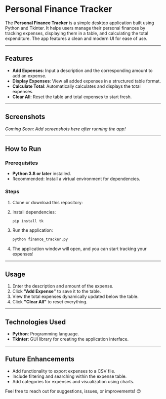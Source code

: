 # Personal Finance Tracker

The **Personal Finance Tracker** is a simple desktop application built using Python and Tkinter. It helps users manage their personal finances by tracking expenses, displaying them in a table, and calculating the total expenditure. The app features a clean and modern UI for ease of use.

---

## Features

- **Add Expenses**: Input a description and the corresponding amount to add an expense.
- **Display Expenses**: View all added expenses in a structured table format.
- **Calculate Total**: Automatically calculates and displays the total expenses.
- **Clear All**: Reset the table and total expenses to start fresh.

---

## Screenshots

*Coming Soon: Add screenshots here after running the app!*

---

## How to Run

### Prerequisites
- **Python 3.8 or later** installed.
- Recommended: Install a virtual environment for dependencies.

### Steps
1. Clone or download this repository:
2. Install dependencies:
    ```bash
    pip install tk
    ```

3. Run the application:
    ```bash
    python finance_tracker.py
    ```

4. The application window will open, and you can start tracking your expenses!

---

## Usage

1. Enter the description and amount of the expense.
2. Click **"Add Expense"** to save it to the table.
3. View the total expenses dynamically updated below the table.
4. Click **"Clear All"** to reset everything.

---

## Technologies Used

- **Python**: Programming language.
- **Tkinter**: GUI library for creating the application interface.

---

## Future Enhancements

- Add functionality to export expenses to a CSV file.
- Include filtering and searching within the expense table.
- Add categories for expenses and visualization using charts.


Feel free to reach out for suggestions, issues, or improvements! 😊
